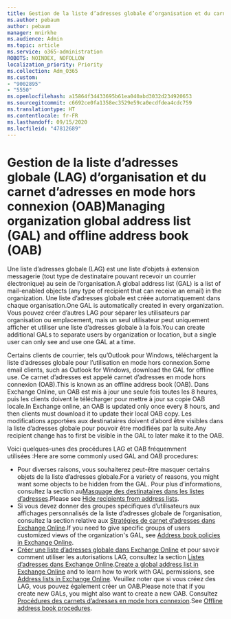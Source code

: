 ```yaml
---
title: Gestion de la liste d’adresses globale d’organisation et du carnet d’adresses en mode hors connexion
ms.author: pebaum
author: pebaum
manager: mnirkhe
ms.audience: Admin
ms.topic: article
ms.service: o365-administration
ROBOTS: NOINDEX, NOFOLLOW
localization_priority: Priority
ms.collection: Adm_O365
ms.custom:
- "9002895"
- "5550"
ms.openlocfilehash: a15864f34433695b61ea040abd3032d234920653
ms.sourcegitcommit: c6692ce0fa1358ec3529e59ca0ecdfdea4cdc759
ms.translationtype: HT
ms.contentlocale: fr-FR
ms.lasthandoff: 09/15/2020
ms.locfileid: "47812689"
---
```

# <a name="managing-organization-global-address-list-gal-and-offline-address-book-oab"></a><span data-ttu-id="e8f19-102">Gestion de la liste d’adresses globale (LAG) d’organisation et du carnet d’adresses en mode hors connexion (OAB)</span><span class="sxs-lookup"><span data-stu-id="e8f19-102">Managing organization global address list (GAL) and offline address book (OAB)</span></span>

<span data-ttu-id="e8f19-103">Une liste d’adresses globale (LAG) est une liste d’objets à extension messagerie (tout type de destinataire pouvant recevoir un courrier électronique) au sein de l’organisation.</span><span class="sxs-lookup"><span data-stu-id="e8f19-103">A global address list (GAL) is a list of mail-enabled objects (any type of recipient that can receive an email) in the organization.</span></span> <span data-ttu-id="e8f19-104">Une liste d’adresses globale est créée automatiquement dans chaque organisation.</span><span class="sxs-lookup"><span data-stu-id="e8f19-104">One GAL is automatically created in every organization.</span></span> <span data-ttu-id="e8f19-105">Vous pouvez créer d’autres LAG pour séparer les utilisateurs par organisation ou emplacement, mais un seul utilisateur peut uniquement afficher et utiliser une liste d’adresses globale à la fois.</span><span class="sxs-lookup"><span data-stu-id="e8f19-105">You can create additional GALs to separate users by organization or location, but a single user can only see and use one GAL at a time.</span></span>

<span data-ttu-id="e8f19-106">Certains clients de courrier, tels qu’Outlook pour Windows, téléchargent la liste d’adresses globale pour l’utilisation en mode hors connexion.</span><span class="sxs-lookup"><span data-stu-id="e8f19-106">Some email clients, such as Outlook for Windows, download the GAL for offline use.</span></span> <span data-ttu-id="e8f19-107">Ce carnet d’adresses est appelé carnet d’adresses en mode hors connexion (OAB).</span><span class="sxs-lookup"><span data-stu-id="e8f19-107">This is known as an offline address book (OAB).</span></span> <span data-ttu-id="e8f19-108">Dans Exchange Online, un OAB est mis à jour une seule fois toutes les 8 heures, puis les clients doivent le télécharger pour mettre à jour sa copie OAB locale.</span><span class="sxs-lookup"><span data-stu-id="e8f19-108">In Exchange online, an OAB is updated only once every 8 hours, and then clients must download it to update their local OAB copy.</span></span> <span data-ttu-id="e8f19-109">Les modifications apportées aux destinataires doivent d’abord être visibles dans la liste d’adresses globale pour pouvoir être modifiées par la suite.</span><span class="sxs-lookup"><span data-stu-id="e8f19-109">Any recipient change has to first be visible in the GAL to later make it to the OAB.</span></span>

<span data-ttu-id="e8f19-110">Voici quelques-unes des procédures LAG et OAB fréquemment utilisées :</span><span class="sxs-lookup"><span data-stu-id="e8f19-110">Here are some commonly used GAL and OAB procedures:</span></span>

- <span data-ttu-id="e8f19-111">Pour diverses raisons, vous souhaiterez peut-être masquer certains objets de la liste d’adresses globale.</span><span class="sxs-lookup"><span data-stu-id="e8f19-111">For a variety of reasons, you might want some objects to be hidden from the GAL.</span></span> <span data-ttu-id="e8f19-112">Pour plus d’informations, consultez la section au[Masquage des destinataires dans les listes d’adresses](https://docs.microsoft.com/exchange/address-books/address-lists/manage-address-lists#hide-recipients-from-address-lists).</span><span class="sxs-lookup"><span data-stu-id="e8f19-112">Please see [Hide recipients from address lists](https://docs.microsoft.com/exchange/address-books/address-lists/manage-address-lists#hide-recipients-from-address-lists).</span></span>
- <span data-ttu-id="e8f19-113">Si vous devez donner des groupes spécifiques d’utilisateurs aux affichages personnalisés de la liste d’adresses globale de l’organisation, consultez la section relative aux [Stratégies de carnet d’adresses dans Exchange Online](https://docs.microsoft.com/exchange/address-books/address-book-policies/address-book-policies).</span><span class="sxs-lookup"><span data-stu-id="e8f19-113">If you need to give specific groups of users customized views of the organization's GAL, see [Address book policies in Exchange Online](https://docs.microsoft.com/exchange/address-books/address-book-policies/address-book-policies).</span></span>
- <span data-ttu-id="e8f19-114">[Créer une liste d’adresses globale dans Exchange Online](https://docs.microsoft.com/exchange/address-books/address-lists/create-global-address-list) et pour savoir comment utiliser les autorisations LAG, consultez la section [Listes d’adresses dans Exchange Online](https://docs.microsoft.com/exchange/address-books/address-lists/address-lists).</span><span class="sxs-lookup"><span data-stu-id="e8f19-114">[Create a global address list in Exchange Online](https://docs.microsoft.com/exchange/address-books/address-lists/create-global-address-list) and to learn how to work with GAL permissions, see [Address lists in Exchange Online](https://docs.microsoft.com/exchange/address-books/address-lists/address-lists).</span></span> <span data-ttu-id="e8f19-115">Veuillez noter que si vous créez des LAG, vous pouvez également créer un OAB.</span><span class="sxs-lookup"><span data-stu-id="e8f19-115">Please note that if you create new GALs, you might also want to create a new OAB.</span></span> <span data-ttu-id="e8f19-116">Consultez [Procédures des carnets d’adresses en mode hors connexion](https://docs.microsoft.com/exchange/address-books/offline-address-books/offline-address-book-procedures).</span><span class="sxs-lookup"><span data-stu-id="e8f19-116">See [Offline address book procedures](https://docs.microsoft.com/exchange/address-books/offline-address-books/offline-address-book-procedures).</span></span>
